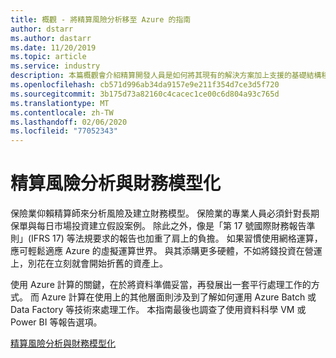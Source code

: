 ```yaml
---
title: 概觀 - 將精算風險分析移至 Azure 的指南
author: dstarr
ms.author: dastarr
ms.date: 11/20/2019
ms.topic: article
ms.service: industry
description: 本篇概觀會介紹精算開發人員是如何將其現有的解決方案加上支援的基礎結構移至 Azure。
ms.openlocfilehash: cb571d996ab34da9157e9e211f354d7ce3d5f720
ms.sourcegitcommit: 3b175d73a82160c4cacec1ce00c6d804a93c765d
ms.translationtype: MT
ms.contentlocale: zh-TW
ms.lasthandoff: 02/06/2020
ms.locfileid: "77052343"
---
```

# <a name="actuarial-risk-analysis-and-financial-modeling"></a>精算風險分析與財務模型化

保險業仰賴精算師來分析風險及建立財務模型。 保險業的專業人員必須針對長期保單與每日市場投資建立假設案例。 除此之外，像是「第 17 號國際財務報告準則」(IFRS 17) 等法規要求的報告也加重了肩上的負擔。 如果習慣使用網格運算，應可輕鬆適應 Azure 的虛擬運算世界。 與其添購更多硬體，不如將錢投資在營運上，別花在立刻就會開始折舊的資產上。

使用 Azure 計算的關鍵，在於將資料準備妥當，再發展出一套平行處理工作的方式。 而 Azure 計算在使用上的其他層面則涉及到了解如何運用 Azure Batch 或 Data Factory 等技術來處理工作。 本指南最後也調查了使用資料科學 VM 或 Power BI 等報告選項。

[精算風險分析與財務模型化](/azure/industry/financial/actuarial-risk-analysis-and-financial-modeling-solution-guide?WT.mc_id=overview-docs-dastarr)